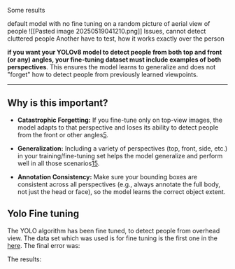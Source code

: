 
Some results 

default model with no fine tuning on a random picture of aerial view of people 
![[Pasted image 20250519041210.png]]
Issues, cannot detect cluttered people
Another have to test, how it works exactly over the person




**if you want your YOLOv8 model to detect people from both top and front (or any) angles, your fine-tuning dataset must include examples of both perspectives**. This ensures the model learns to generalize and does not "forget" how to detect people from previously learned viewpoints.

---

## Why is this important?

- **Catastrophic Forgetting:** If you fine-tune only on top-view images, the model adapts to that perspective and loses its ability to detect people from the front or other angles[5](https://blog.roboflow.com/how-to-train-yolov8-on-a-custom-dataset/).
    
- **Generalization:** Including a variety of perspectives (top, front, side, etc.) in your training/fine-tuning set helps the model generalize and perform well in all those scenarios[1](https://github.com/J3lly-Been/YOLOv8-HumanDetection)[5](https://blog.roboflow.com/how-to-train-yolov8-on-a-custom-dataset/).
    
- **Annotation Consistency:** Make sure your bounding boxes are consistent across all perspectives (e.g., always annotate the full body, not just the head or face), so the model learns the correct object extent.


## Yolo Fine tuning 

The YOLO algorithm has been fine tuned, to detect people from overhead view.
The data set which was used is for fine tuning is the first one in the [here](Datasets).
The final error was:

The results:
